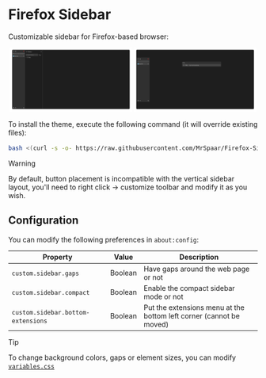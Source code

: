 # Firefox Sidebar

Customizable sidebar for Firefox-based browser:

<p align="center">
    <img src="./images/always-visible.png" width="49%" /> <img src="./images/compact.png" width="49%" />
</p>

To install the theme, execute the following command (it will override existing files):
```bash
bash <(curl -s -o- https://raw.githubusercontent.com/MrSpaar/Firefox-Sidebar/refs/heads/main/install.sh)
```

> [!WARNING]
> By default, button placement is incompatible with the vertical sidebar layout, you'll need to
> right click -> customize toolbar and modify it as you wish.

## Configuration

You can modify the following preferences in `about:config`:

| Property                           | Value   | Description                                                         |
|----------------------------------- | ------- |-------------------------------------------------------------------- |
| `custom.sidebar.gaps`              | Boolean | Have gaps around the web page or not                                |
| `custom.sidebar.compact`           | Boolean | Enable the compact sidebar mode or not                              |
| `custom.sidebar.bottom-extensions` | Boolean | Put the extensions menu at the bottom left corner (cannot be moved) |

> [!TIP]
> To change background colors, gaps or element sizes, you can modify [`variables.css`](./src/chrome/variables.css)
